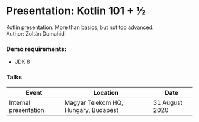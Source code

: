 # Presentation: Kotlin 101 + ½

Kotlin presentation. More than basics, but not too advanced.  
Author: Zoltán Domahidi  

### Demo requirements:
* JDK 8

### Talks

| Event                 | Location                             | Date           |
|-----------------------|--------------------------------------|----------------|
| Internal presentation | Magyar Telekom HQ, Hungary, Budapest | 31 August 2020 |